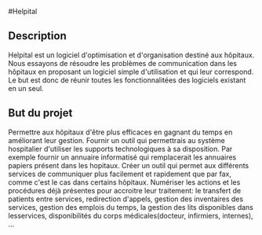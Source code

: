 #Helpital

## Description

Helpital est un logiciel d'optimisation et d'organisation destiné aux hôpitaux. Nous essayons de résoudre les problèmes de communication dans les hôpitaux en proposant un logiciel simple d'utilisation et qui leur correspond. Le but est donc de réunir toutes les fonctionnalitées des logiciels existant en un seul.

## But du projet

Permettre aux hôpitaux d'être plus efficaces en gagnant du temps en améliorant leur gestion. Fournir un outil qui permettrais au système hospitalier d'utiliser les supports technologiques à sa disposition.
Par exemple fournir un annuaire informatisé qui remplacerait les annuaires papiers présent dans les hopitaux. Créer un outil qui permet aux différents services de communiquer plus facilement et rapidement que par fax, comme c'est le cas dans certains hôpitaux. Numériser les actions et les procédures déjà présentes pour accroitre leur traitement: le transfert de patients entre services, redirection d'appels, gestion des inventaires des services, gestion des emplois du temps, la gestion des lits disponibles dans lesservices, disponibilités du corps médicales(docteur, infirmiers, internes), ...
